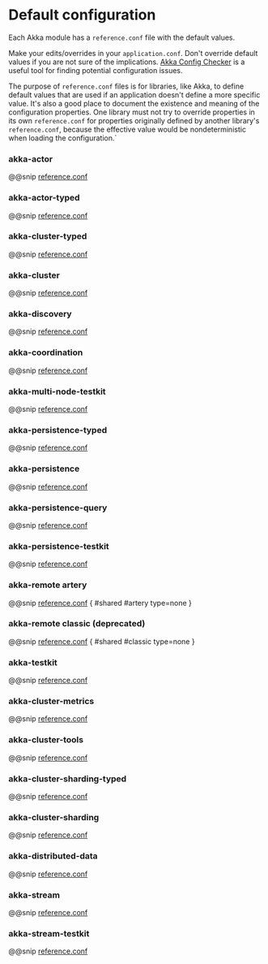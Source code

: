 # Default configuration

Each Akka module has a `reference.conf` file with the default values.

Make your edits/overrides in your `application.conf`. Don't override default values if
you are not sure of the implications. [Akka Config Checker](https://doc.akka.io/docs/akka-enhancements/current/config-checker.html)
is a useful tool for finding potential configuration issues.

The purpose of `reference.conf` files is for libraries, like Akka, to define default values that are used if
an application doesn't define a more specific value. It's also a good place to document the existence and
meaning of the configuration properties. One library must not try to override properties in its own `reference.conf`
for properties originally defined by another library's `reference.conf`, because the effective value would be
nondeterministic when loading the configuration.`

<a id="config-akka-actor"></a>
### akka-actor

@@snip [reference.conf](/akka-actor/src/main/resources/reference.conf)

<a id="config-akka-actor-typed"></a>
### akka-actor-typed

@@snip [reference.conf](/akka-actor-typed/src/main/resources/reference.conf)

<a id="config-akka-cluster-typed"></a>
### akka-cluster-typed

@@snip [reference.conf](/akka-cluster-typed/src/main/resources/reference.conf)

<a id="config-akka-cluster"></a>
### akka-cluster

@@snip [reference.conf](/akka-cluster/src/main/resources/reference.conf)

<a id="config-akka-discovery"></a>
### akka-discovery

@@snip [reference.conf](/akka-discovery/src/main/resources/reference.conf)

<a id="config-akka-coordination"></a>
### akka-coordination

@@snip [reference.conf](/akka-coordination/src/main/resources/reference.conf)

<a id="config-akka-multi-node-testkit"></a>
### akka-multi-node-testkit

@@snip [reference.conf](/akka-multi-node-testkit/src/main/resources/reference.conf)

<a id="config-akka-persistence-typed"></a>
### akka-persistence-typed

@@snip [reference.conf](/akka-persistence-typed/src/main/resources/reference.conf)

<a id="config-akka-persistence"></a>
### akka-persistence

@@snip [reference.conf](/akka-persistence/src/main/resources/reference.conf)

<a id="config-akka-persistence-query"></a>
### akka-persistence-query

@@snip [reference.conf](/akka-persistence-query/src/main/resources/reference.conf)

<a id="config-akka-persistence-testkit"></a>
### akka-persistence-testkit

@@snip [reference.conf](/akka-persistence-testkit/src/main/resources/reference.conf)

<a id="config-akka-remote-artery"></a>
### akka-remote artery

@@snip [reference.conf](/akka-remote/src/main/resources/reference.conf) { #shared #artery type=none }

<a id="config-akka-remote"></a>
### akka-remote classic (deprecated)

@@snip [reference.conf](/akka-remote/src/main/resources/reference.conf) { #shared #classic type=none }

<a id="config-akka-testkit"></a>
### akka-testkit

@@snip [reference.conf](/akka-testkit/src/main/resources/reference.conf)

<a id="config-cluster-metrics"></a>
### akka-cluster-metrics

@@snip [reference.conf](/akka-cluster-metrics/src/main/resources/reference.conf)

<a id="config-cluster-tools"></a>
### akka-cluster-tools

@@snip [reference.conf](/akka-cluster-tools/src/main/resources/reference.conf)

<a id="config-cluster-sharding-typed"></a>
### akka-cluster-sharding-typed

@@snip [reference.conf](/akka-cluster-sharding-typed/src/main/resources/reference.conf)

<a id="config-cluster-sharding"></a>
### akka-cluster-sharding

@@snip [reference.conf](/akka-cluster-sharding/src/main/resources/reference.conf)

<a id="config-distributed-data"></a>
### akka-distributed-data

@@snip [reference.conf](/akka-distributed-data/src/main/resources/reference.conf)

<a id="config-akka-stream"></a>
### akka-stream

@@snip [reference.conf](/akka-stream/src/main/resources/reference.conf)

<a id="config-akka-stream-testkit"></a>
### akka-stream-testkit

@@snip [reference.conf](/akka-stream-testkit/src/main/resources/reference.conf)

